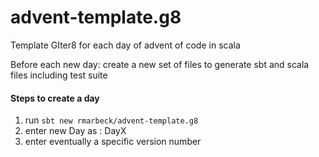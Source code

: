 # advent-template.g8
Template GIter8 for each day of advent of code in scala

Before each new day: create a new set of files to generate sbt and scala files including test suite

#### Steps to create a day

1. run `sbt new rmarbeck/advent-template.g8`
2. enter new Day as : DayX
3. enter eventually a specific version number
